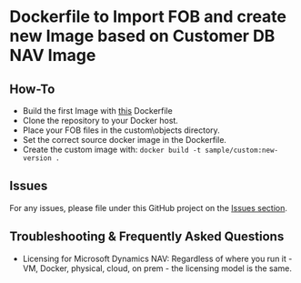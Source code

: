 # Dockerfile to Import FOB and create new Image based on Customer DB NAV Image

## How-To

- Build the first Image with [this](https://github.com/twityde/nav-customer-docker-image/) Dockerfile
- Clone the repository to your Docker host. 
- Place your FOB files in the custom\objects directory.
- Set the correct source docker image in the Dockerfile.
- Create the custom image with: `docker build -t sample/custom:new-version .`

## Issues

For any issues, please file under this GitHub project on the [Issues section](https://github.com/twityde/nav-customer-docker-image-from-fob/issues).

## Troubleshooting & Frequently Asked Questions

- Licensing for Microsoft Dynamics NAV: Regardless of where you run it - VM, Docker, physical, cloud, on prem - the licensing model is the same.
